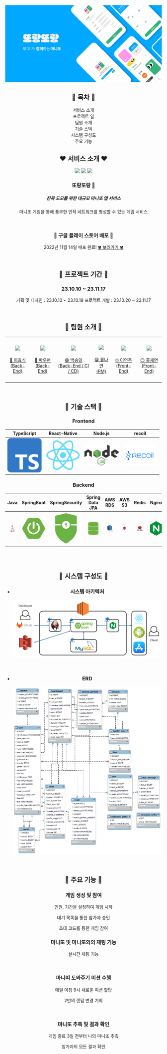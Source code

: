 <div align="center">
<img src="img/Thumbnail.png" width="">

## 🤍 목차 🤍
<div>
    <div>서비스 소개</div>
    <div>프로젝트 일</div>
    <div>팀원 소개</div>
    <div>기술 스택</div>
    <div>시스템 구성도</div>
    <div>주요 기능</div>
</div>

## ❤️ 서비스 소개 ❤️

<div display="flex">
<img src="img/screen_one.png" width="200">
<img src="img/screen_two.png" width="200">
<img src="img/screen_three.png" width="200">
</div>

### 또랑또랑 🤩

##### 친목 도모를 위한 대규모 마니또 앱 서비스

마니또 게임을 통해 풍부한 인적 네트워크를 형성할 수 있는 게임 서비스

<div id="2"></div>
<br/>

### 🎉 구글 플레이 스토어 배포 🎉

2022년 11월 14일 배포 완료!
[🍀 보러가기 🍀](https://play.google.com/store/apps/details?id=com.ssafy.ddorangddorang)

<div id="1"></div>
<br/>

## 🧡 프로젝트 기간 🧡

### 23.10.10 ~ 23.11.17

기획 및 디자인 : 23.10.10 ~ 23.10.19
프로젝트 개발 : 23.10.20 ~ 23.11.17

<br/>

<div id="3"></div>

## 💛 팀원 소개 💛

<table>
    <tr>
        <td height="140px" align="center"> <a href="https://github.com/hy06ix">
            <img src="https://avatars.githubusercontent.com/hy06ix" width="140px" /> <br><br> 👑 이효식 <br>(Back-End) </a> <br></td>
        <td height="140px" align="center"> <a href="https://github.com/138901146">
            <img src="https://avatars.githubusercontent.com/138901146" width="140px" /> <br><br> 🙂 박우현 <br>(Back-End) </a> <br></td>
        <td height="140px" align="center"> <a href="https://github.com/greenTea31">
            <img src="https://avatars.githubusercontent.com/greenTea31" width="140px" /> <br><br> 😆 백승일 <br>(Back-End / CI / CD) </a> <br></td>
        <td height="140px" align="center"> <a href="https://github.com/ryunayeon">
            <img src="https://avatars.githubusercontent.com/ryunayeon" width="140px" /> <br><br> 😁 류나연 <br>(PM) </a> <br></td>
        <td height="140px" align="center"> <a href="https://github.com/yeonjulee812">
            <img src="https://avatars.githubusercontent.com/yeonjulee812" width="140px" /> <br><br> 🙄 이연주 <br>(Front-End) </a> <br></td>
        <td height="140px" align="center"> <a href="https://github.com/HongJaeyeon">
            <img src="https://avatars.githubusercontent.com/HongJaeyeon" width="140px" /> <br><br> 😶 홍재연 <br>(Front-End) </a> <br></td>
    </tr>
</table>

<br>

<div id="4"></div>

## 💚 기술 스택 💚

### Frontend

|                 TypeScript                 |             React-Native              |                Node.js                 |                 recoil                 |
| :----------------------------------------: | :-----------------------------------: | :------------------------------------: | :------------------------------------: |
| <img src="img/typescript.png" width="110"> | <img src="img/react.png" width="110"> | <img src="img/nodejs.png" width="110"> | <img src="img/recoil.png" width="110"> |

### Backend

|                 Java                 |                 SpringBoot                 |                 SpringSecurity                 |                Spring Data JPA                |                AWS RDS                 |                AWS S3                 |                 Redis                 |                 Nginx                 |                 Docker                 |                 Jenkins                 |
| :----------------------------------: | :----------------------------------------: | :--------------------------------------------: | :-------------------------------------------: | :------------------------------------: | :-----------------------------------: | :-----------------------------------: | :-----------------------------------: | :------------------------------------: | :-------------------------------------: |
| <img src="img/java.png" width="110"> | <img src="img/springboot.png" width="110"> | <img src="img/springsecurity.png" width="110"> | <img src="img/springdatajpa.png" width="110"> | <img src="img/awsrds.png" width="110"> | <img src="img/awss3.png" width="110"> | <img src="img/redis.png" width="110"> | <img src="img/nginx.png" width="110"> | <img src="img/docker.png" width="110"> | <img src="img/jenkins.png" width="110"> |

<br />
<br />

<div id="5"></div>

## 💙 시스템 구성도 💙

- ### 시스템 아키텍처

    <img src="img/architecture.png">

<br />

- ### ERD
    <img src="img/erd.png">

<br />

<div id="6"></div>

## 💜 주요 기능 💜

### 게임 생성 및 참여

인원, 기간을 설정하여 게임 시작

대기 목록을 통한 참가자 승인

초대 코드를 통한 게임 참여
<br/>

### 마니또 및 마니또와의 채팅 기능

실시간 채팅 기능

<br/>

### 마니띠 도와주기 미션 수행

매일 아침 9시 새로운 미션 할당

2번의 랜덤 변경 기회

<br/>

### 마니또 추측 및 결과 확인

게임 종료 3일 전부터 나의 마니또 추측

참가자의 모든 결과 확인

</div>
